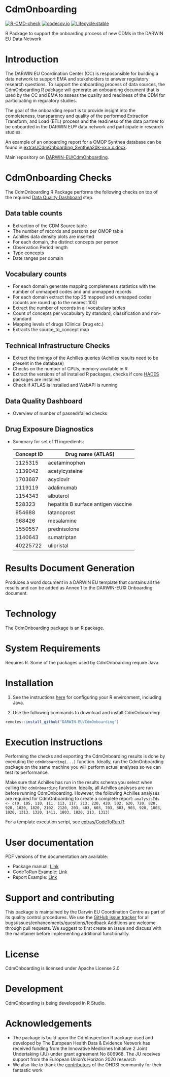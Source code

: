 # CdmOnboarding
<!-- badges: start -->
[![R-CMD-check](https://github.com/darwin-eu/CdmOnboarding/actions/workflows/R-CMD-check.yaml/badge.svg)](https://github.com/darwin-eu/CdmOnboarding/actions/workflows/R-CMD-check.yaml)
[![codecov.io](https://codecov.io/gh/darwin-eu/CdmOnboarding/coverage.svg?branch=main)](https://app.codecov.io/gh/darwin-eu/CdmOnboarding?branch=main)
[![Lifecycle:stable](https://img.shields.io/badge/lifecycle-stable-brightgreen.svg)](https://lifecycle.r-lib.org/articles/stages.html#stable)
<!-- badges: end -->

R Package to support the onboarding process of new CDMs in the DARWIN EU Data Network

# Introduction
The DARWIN EU Coordination Center (CC) is resposonsible for building a data network to support EMA and stakeholders to answer regulatory research questions. To support the onboarding process of data sources, the CdmOnboarding R package will generate an onboarding document that is used by the CC and EMA to assess the quality and readiness of the CDM for participating in regulatory studies. 

The goal of the onboarding report is to provide insight into the completeness, transparency and quality of the performed Extraction Transform, and Load (ETL) process and the readiness of the data partner to be onboarded in the DARWIN EU® data network and participate in research studies.

An example of an onboarding report for a OMOP Synthea database can be found in [extras/CdmOnboarding_Synthea20k-vx.x.x.docx](https://github.com/darwin-eu/CdmOnboarding/blob/main/extras).

Main repository on [DARWIN-EU/CdmOnboarding](https://github.com/darwin-eu/CdmOnboarding).

# CdmOnboarding Checks
The CdmOnboarding R Package performs the following checks on top of the required [Data Quality Dashboard](https://github.com/OHDSI/DataQualityDashboard) step.

## Data table counts
 - Extraction of the CDM Source table
 - The number of records and persons per OMOP table
 - Achilles data density plots are inserted
 - For each domain, the distinct concepts per person
 - Observation Period length
 - Type concepts
 - Date ranges per domain

## Vocabulary counts
 - For each domain generate mapping completeness statistics with the number of unmapped codes and and unmapped records
 - For each domain extract the top 25 mapped and unmapped codes (counts are round up to the nearest 100)
 - Extract the number of records in all vocabulary tables
 - Count of concepts per vocabulary by standard, classification and non-standard
 - Mapping levels of drugs (Clinical Drug etc.)
 - Extracts the source_to_concept map

## Technical Infrastructure Checks
 - Extract the timings of the Achilles queries (Achilles results need to be present in the database)
 - Checks on the number of CPUs, memory available in R
 - Extract the versions of all installed R packages, checks if core [HADES](https://ohdsi.github.io/Hades/) packages are installed
 - Check if ATLAS is installed and WebAPI is running

## Data Quality Dashboard
 - Overview of number of passed/failed checks

## Drug Exposure Diagnostics
 - Summary for set of 11 ingredients:
 
   Concept ID | Drug name (ATLAS)
   -- | --
   1125315 | acetaminophen
   1139042 | acetylcysteine
   1703687 | acyclovir
   1119119 | adalimumab
   1154343 | albuterol
   528323 | hepatitis B surface antigen vaccine
   954688 | latanoprost
   968426 | mesalamine
   1550557 | prednisolone
   1140643 | sumatriptan
   40225722 | ulipristal

# Results Document Generation
Produces a word document in a DARWIN EU template that contains all the results and can be added as Annex 1 to the DARWIN-EU© Onboarding document.

# Technology
The CdmOnboarding package is an R package.

# System Requirements
Requires R. Some of the packages used by CdmOnboarding require Java.

# Installation

1. See the instructions [here](https://ohdsi.github.io/Hades/rSetup.html) for configuring your R environment, including Java.

2. Use the following commands to download and install CdmOnboarding:

```R
remotes::install_github("DARWIN-EU/CdmOnboarding")
```

# Execution instructions
Performing the checks and exporting the CdmOnboarding results is done by executing the `cdmOnboarding(...)` function.
Ideally, run the CdmOnboarding package on the same machine you will perform actual analyses so we can test its performance.

Make sure that Achilles has run in the results schema you select when calling the `cdmOnboarding` function.
Ideally, all Achilles analyses are run before running CdmOnboarding. 
However, the following Achilles analyses are required for CdmOnboarding to create a complete report: 
`analysisIds <- c(0, 105, 110, 111, 113, 117, 213, 220, 420, 502, 620, 720, 820, 920, 1020, 1820, 2102, 2120, 203, 403, 603, 703, 803, 903, 920, 1003, 1020, 1313, 1320, 1411, 1803, 1820, 213, 1313)`

For a template execution script, see [extras/CodeToRun.R](extras/CodeToRun.R).

# User documentation
PDF versions of the documentation are available:
* Package manual: [Link](https://github.com/darwin-eu/CdmOnboarding/blob/main/extras/CdmOnboarding.pdf)
* CodeToRun Example: [Link](https://github.com/darwin-eu/CdmOnboarding/blob/main/extras/CodeToRun.R)
* Report Example: [Link](https://github.com/darwin-eu/CdmOnboarding/blob/main/extras)

# Support and contributing
This package is maintained by the Darwin EU Coordination Centre as part of its quality control procedures.
We use the <a href="https://github.com/darwin-eu/CdmOnboarding/issues">GitHub issue tracker</a> for all bugs/issues/enhancements/questions/feedback
Additions are welcome through pull requests. 
We suggest to first create an issue and discuss with the maintainer before implementing additional functionality.

# License
CdmOnboarding is licensed under Apache License 2.0

# Development
CdmOnboarding is being developed in R Studio.

# Acknowledgements
- The package is build upon the CdmInspection R package used and developed by The European Health Data & Evidence Network has received funding from the Innovative Medicines Initiative 2 Joint Undertaking (JU) under grant agreement No 806968. The JU receives support from the European Union’s Horizon 2020 research 
- We also like to thank the [contributors](https://github.com/OHDSI/Achilles/graphs/contributors) of the OHDSI community for their fantastic work
